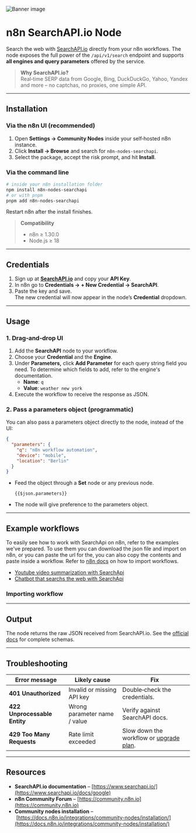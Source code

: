 ![Banner image](https://user-images.githubusercontent.com/10284570/173569848-c624317f-42b1-45a6-ab09-f0ea3c247648.png)

# n8n SearchAPI.io Node

Search the web with [SearchAPI.io](https://www.searchapi.io/) directly from your n8n workflows. The node exposes the full power of the `/api/v1/search` endpoint and supports **all engines and query parameters** offered by the service.

> **Why SearchAPI.io?**\
> Real‑time SERP data from Google, Bing, DuckDuckGo, Yahoo, Yandex and more – no captchas, no proxies, one simple API.

---

## Installation

### Via the n8n UI (recommended)

1. Open **Settings → Community Nodes** inside your self‑hosted n8n instance.
2. Click **Install → Browse** and search for `n8n-nodes-searchapi`.
3. Select the package, accept the risk prompt, and hit **Install**.

### Via the command line

```bash
# inside your n8n installation folder
npm install n8n-nodes-searchapi
# or with pnpm
pnpm add n8n-nodes-searchapi
```

Restart n8n after the install finishes.

> **Compatibility**
>
> - n8n ≥ 1.30.0
> - Node.js ≥ 18

---

## Credentials

1. Sign up at **[SearchAPI.io](https://www.searchapi.io/)** and copy your **API Key**.
2. In n8n go to **Credentials → + New Credential → SearchAPI**.
3. Paste the key and save.\
   The new credential will now appear in the node’s **Credential** dropdown.

---

## Usage

### 1. Drag‑and‑drop UI

1. Add the **SearchAPI** node to your workflow.
2. Choose your **Credential** and the **Engine**.
3. Under **Parameters,** click **Add Parameter** for each query string field you need. To determine which fields to add, refer to the engine's documentation.
   - **Name**: `q`
   - **Value**: `weather new york`
4. Execute the workflow to receive the response as JSON.

### 2. Pass a parameters object (programmatic)

You can also pass a parameters object directly to the node, instead of the UI:

```json
{
  "parameters": {
    "q": "n8n workflow automation",
    "device": "mobile",
    "location": "Berlin"
  }
}
```

- Feed the object through a **Set** node or any previous node.
  ```
  {{$json.parameters}}
  ```
- The node will give preference to the parameters object.

---

## Example workflows

To easily see how to work with SearchApi on n8n, refer to the examples we've prepared. To use them you can download the json file and import on n8n, or you can paste the url for the, you can also copy the contents and paste inside a workflow. Refer to [n8n docs](https://docs.n8n.io/courses/level-one/chapter-6/#exporting-and-importing-workflows_1) on how to import workflows.

- [Youtube video summarization with SearchApi](/examples/searchapi_youtube_transcripts/)
- [Chatbot that searchs the web with SearchApi](/examples/searchapi_chatbot/)

### Importing workflow



---

## Output

The node returns the raw JSON received from SearchAPI.io. See the [official docs](https://www.searchapi.io/docs/google) for complete schemas.

---

## Troubleshooting

| Error message                | Likely cause                 | Fix                                                                         |
| ---------------------------- | ---------------------------- | --------------------------------------------------------------------------- |
| **401 Unauthorized**         | Invalid or missing API key   | Double‑check the credentials.                                               |
| **422 Unprocessable Entity** | Wrong parameter name / value | Verify against SearchAPI docs.                                              |
| **429 Too Many Requests**    | Rate limit exceeded          | Slow down the workflow or [upgrade plan](https://www.searchapi.io/pricing). |

---

## Resources

- **SearchAPI.io documentation** – [https://www.searchapi.io/](https://www.searchapi.io/docs/google)
- **n8n Community Forum** – [https://community.n8n.io](https://community.n8n.io)
- **Community nodes installation** – [https://docs.n8n.io/integrations/community-nodes/installation/](https://docs.n8n.io/integrations/community-nodes/installation/)


